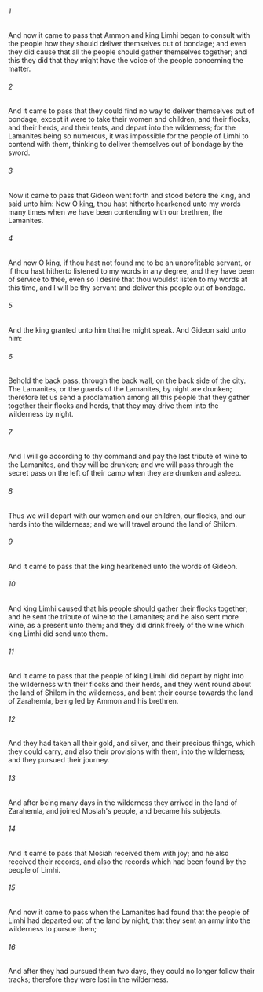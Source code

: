 ###### 1
And now it came to pass that Ammon and king Limhi began to consult with the people how they should deliver themselves out of bondage; and even they did cause that all the people should gather themselves together; and this they did that they might have the voice of the people concerning the matter.

###### 2
And it came to pass that they could find no way to deliver themselves out of bondage, except it were to take their women and children, and their flocks, and their herds, and their tents, and depart into the wilderness; for the Lamanites being so numerous, it was impossible for the people of Limhi to contend with them, thinking to deliver themselves out of bondage by the sword.

###### 3
Now it came to pass that Gideon went forth and stood before the king, and said unto him: Now O king, thou hast hitherto hearkened unto my words many times when we have been contending with our brethren, the Lamanites.

###### 4
And now O king, if thou hast not found me to be an unprofitable servant, or if thou hast hitherto listened to my words in any degree, and they have been of service to thee, even so I desire that thou wouldst listen to my words at this time, and I will be thy servant and deliver this people out of bondage.

###### 5
And the king granted unto him that he might speak. And Gideon said unto him:

###### 6
Behold the back pass, through the back wall, on the back side of the city. The Lamanites, or the guards of the Lamanites, by night are drunken; therefore let us send a proclamation among all this people that they gather together their flocks and herds, that they may drive them into the wilderness by night.

###### 7
And I will go according to thy command and pay the last tribute of wine to the Lamanites, and they will be drunken; and we will pass through the secret pass on the left of their camp when they are drunken and asleep.

###### 8
Thus we will depart with our women and our children, our flocks, and our herds into the wilderness; and we will travel around the land of Shilom.

###### 9
And it came to pass that the king hearkened unto the words of Gideon.

###### 10
And king Limhi caused that his people should gather their flocks together; and he sent the tribute of wine to the Lamanites; and he also sent more wine, as a present unto them; and they did drink freely of the wine which king Limhi did send unto them.

###### 11
And it came to pass that the people of king Limhi did depart by night into the wilderness with their flocks and their herds, and they went round about the land of Shilom in the wilderness, and bent their course towards the land of Zarahemla, being led by Ammon and his brethren.

###### 12
And they had taken all their gold, and silver, and their precious things, which they could carry, and also their provisions with them, into the wilderness; and they pursued their journey.

###### 13
And after being many days in the wilderness they arrived in the land of Zarahemla, and joined Mosiah's people, and became his subjects.

###### 14
And it came to pass that Mosiah received them with joy; and he also received their records, and also the records which had been found by the people of Limhi.

###### 15
And now it came to pass when the Lamanites had found that the people of Limhi had departed out of the land by night, that they sent an army into the wilderness to pursue them;

###### 16
And after they had pursued them two days, they could no longer follow their tracks; therefore they were lost in the wilderness.

